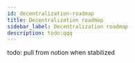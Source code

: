 ```yaml
---
id: decentralization-roadmap
title: Decentralization roadmap
sidebar_label: Decentralization roadmap
description: todo:qqq
---
```


todo: pull from notion when stabilized
